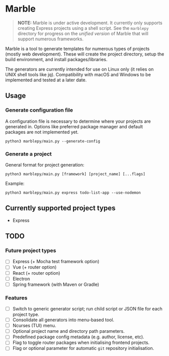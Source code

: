 # Marble
> **NOTE:** Marble is under active development. It currently only supports creating Express projects using a shell script. See the `marblepy` directory for progress on the *unified version* of Marble that will support numerous frameworks.

Marble is a tool to generate templates for numerous types of projects (mostly web development). These will create the project directory, setup the build environment, and install packages/libraries.

The generators are currently intended for use on Linux only (it relies on UNIX shell tools like jq). Compatibility with macOS and Windows to be implemented and tested at a later date.

## Usage

### Generate configuration file
A configuration file is necessary to determine where your projects are generated in. Options like preferred package manager and default packages are not implemented yet.

```
python3 marblepy/main.py --generate-config
```

### Generate a project
General format for project generation:
```
python3 marblepy/main.py [framework] [project_name] [...flags]
```

Example:
```
python3 marblepy/main.py express todo-list-app --use-nodemon
```

## Currently supported project types
- Express

## TODO

### Future project types
- [ ] Express (+ Mocha test framework option)
- [ ] Vue (+ router option)
- [ ] React (+ router option)
- [ ] Electron
- [ ] Spring framework (with Maven or Gradle)

### Features
- [ ] Switch to generic generator script; run child script or JSON file for each project type.
- [ ] Consolidate all generators into menu-based tool.
- [ ] Ncurses (TUI) menu.
- [ ] Optional project name and directory path parameters.
- [ ] Predefined package config metadata (e.g. author, license, etc).
- [ ] Flag to toggle router packages when initialising frontend projects.
- [ ] Flag or optional parameter for automatic `git` repository initialisation.